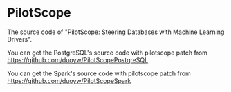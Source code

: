 # PilotScope
The source code of "PilotScope: Steering Databases with Machine Learning Drivers".

You can get the PostgreSQL's source code with pilotscope patch from https://github.com/duoyw/PilotScopePostgreSQL

You can get the Spark's source code with pilotscope patch from https://github.com/duoyw/PilotScopeSpark

